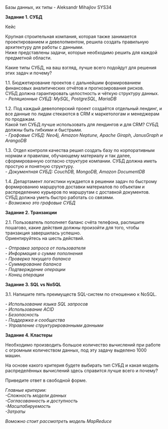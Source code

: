 Базы данных, их типы - Aleksandr Mihajlov SYS34  
  
**Задание 1. СУБД**  
  
Кейс  
  
Крупная строительная компания, которая также занимается проектированием и девелопментом, решила создать правильную архитектуру для работы с данными.   
Ниже представлены задачи, которые необходимо решить для каждой предметной области.

Какие типы СУБД, на ваш взгляд, лучше всего подойдут для решения этих задач и почему?  
  
1.1. Бюджетирование проектов с дальнейшим формированием финансовых аналитических отчётов и прогнозирования рисков.   
СУБД должна гарантировать целостность и чёткую структуру данных.   
*- Реляционные СУБД: MySQL, PostgreSQL, MariaDB*  
  
1.2. Под каждый девелоперский проект создаётся отдельный лендинг, и все данные по лидам стекаются в CRM к маркетологам и менеджерам по продажам.   
Какой тип СУБД лучше использовать для лендингов и для CRM? СУБД должны быть гибкими и быстрыми.   
*- Графовые СУБД: Neo4j, Amazon Neptune, Apache Giraph, JanusGraph и ArangoDB*  
  
1.3. Отдел контроля качества решил создать базу по корпоративным нормам и правилам, обучающему материалу и так далее, сформированную согласно структуре компании. СУБД должна иметь простую и понятную структуру.  
 *- Документная СУБД: CouchDB, MongoDB, Amazon DocumentDB*  
  
1.4. Департамент логистики нуждается в решении задач по быстрому формированию маршрутов доставки материалов по объектам и распределению курьеров по маршрутам с доставкой документов. СУБД должна уметь быстро работать со связями.   
*- Возможно это графовые СУБД*  
  
**Задание 2. Транзакции**  
  
2.1. Пользователь пополняет баланс счёта телефона, распишите пошагово, какие действия должны произойти для того, чтобы транзакция завершилась успешно.  
Ориентируйтесь на шесть действий.  
  
*- Отправка запроса от пользователя*  
*- Информация о сумме пополнения*  
*- Проверка текущего баланса*  
*- Суммирование баланса*  
*- Подтверждение операции*  
*- Конец операции*  
  
**Задание 3. SQL vs NoSQL**  
  
3.1. Напишите пять преимуществ SQL-систем по отношению к NoSQL.  
  
*- Использование языка SQL запросов*  
*- Использование ACID*  
*- Безопасность*  
*- Поддержка и сообщества*  
*- Управление структурированными данными*  
  
**Задание 4. Кластеры**  
  
Необходимо производить большое количество вычислений при работе с огромным количеством данных, под эту задачу выделено 1000 машин.

На основе какого критерия будете выбирать тип СУБД и какая модель распределённых вычислений здесь справится лучше всего и почему?

Приведите ответ в свободной форме.  
  
*Главные критерии:*  
*-Сложность модели данных*  
*-Согласованность и доступность*  
*-Масштабируемость*  
*-Затраты*

*Воможно стоит рассмотреть модель MapReduce*
